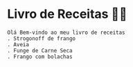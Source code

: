 # Livro de Receitas 👨‍🍳

    Olá Bem-vindo ao meu livro de receitas
    . Strogonoff de frango
    . Aveia
    . Funge de Carne Seca
    . Frango com bolachas
